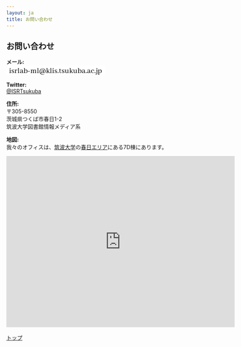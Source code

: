 ```yaml
---
layout: ja
title: お問い合わせ
---
```


## お問い合わせ

**メール:**  
![Email](/images/email-57e49a2e-20170127013310.png)

**Twitter:**  
[@ISRTsukuba](https://twitter.com/ISRTsukuba/)

**住所:**  
〒305-8550  
茨城県つくば市春日1-2  
筑波大学図書館情報メディア系

**地図:**  
我々のオフィスは、[筑波大学](http://www.tsukuba.ac.jp/access/tsukuba_campus.html)の[春日エリア](http://www.tsukuba.ac.jp/access/map_kasuga.html)にある7D棟にあります。

<iframe src="https://www.google.com/maps/embed?pb=!1m14!1m8!1m3!1d12897.402806238884!2d140.10130515665278!3d36.08493816365702!3m2!1i1024!2i768!4f13.1!3m3!1m2!1s0x60220c7a26c9d217%3A0x65d055c542420670!2sUniversity+of+Tsukuba%2C+Kasuga+area!5e0!3m2!1sen!2sus!4v1485599662911" width="600" height="450" frameborder="0" style="border:0" allowfullscreen></iframe>

[トップ](/ja/contact.html#section)

<!--

Copyright (C) ISR Lab Members. All rights reserved.

-->
